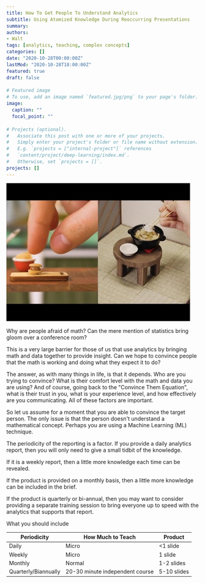 ```yaml
---
title: How To Get People To Understand Analytics
subtitle: Using Atomized Knowledge During Reoccurring Presentations
summary: 
authors:
- Walt
tags: [analytics, teaching, complex concepts]
categories: []
date: "2020-10-28T00:00:00Z"
lastMod: "2020-10-28T18:00:00Z"
featured: true
draft: false

# Featured image
# To use, add an image named `featured.jpg/png` to your page's folder. 
image:
  caption: ""
  focal_point: ""

# Projects (optional).
#   Associate this post with one or more of your projects.
#   Simply enter your project's folder or file name without extension.
#   E.g. `projects = ["internal-project"]` references 
#   `content/project/deep-learning/index.md`.
#   Otherwise, set `projects = []`.
projects: []
---
```


<img src="hqdefault.jpg">

Why are people afraid of math? Can the mere mention of statistics bring gloom over a conference room?

This is a very large barrier for those of us that use analytics by bringing math and data together to provide insight. Can we hope to convince people that the math is working and doing what they expect it to do?

The answer, as with many things in life, is that it depends. Who are you trying to convince? What is their comfort level with the math and data you are using? And of course, going back to the "Convince Them Equation", what is their trust in you, what is your experience level, and how effectively are you communicating. All of these factors are important.

So let us assume for a moment that you are able to convince the target person. The only issue is that the person doesn't understand a mathematical concept. Perhaps you are using a Machine Learning (ML) technique. 

The periodicity of the reporting is a factor. If you provide a daily analytics report, then you will only need to give a small tidbit of the knowledge.

If it is a weekly report, then a little more knowledge each time can be revealed. 

If the product is provided on a monthly basis, then a little more knowledge can be included in the brief.

If the product is quarterly or bi-annual, then you may want to consider providing a separate training session to bring everyone up to speed with the analytics that supports that report.

What you should include

| Periodicity          	| How Much to Teach               	| Product     	|
|----------------------	|---------------------------------	|-------------	|
| Daily                	| Micro                           	| <1 slide    	|
| Weekly               	| Micro                           	| 1 slide     	|
| Monthly              	| Normal                          	| 1-2 slides  	|
| Quarterly/Biannually 	| 20-30 minute independent course 	| 5-10 slides 	|
